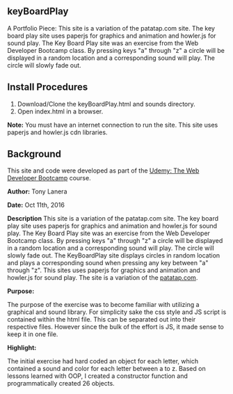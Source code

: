 ## keyBoardPlay
A Portfolio Piece: This site is a variation of the patatap.com site. The key board play site uses paperjs for graphics and animation and howler.js for sound play. The Key Board Play site was an exercise from the Web Developer Bootcamp class. By pressing keys "a" through "z" a circle will be displayed in a random location and a corresponding sound will play. The circle will slowly fade out.

## Install Procedures

1. Download/Clone the keyBoardPlay.html and sounds directory.
2. Open index.html in a browser.

**Note:** You must have an internet connection to run the site. This site uses paperjs and howler.js cdn libraries.

## Background

This site and code were developed as part of the [Udemy: The Web Developer Bootcamp](https://www.udemy.com/the-web-developer-bootcamp/) course.

**Author:** Tony Lanera

**Date:** Oct 11th, 2016

**Description**
This site is a variation of the patatap.com site. The key board play site uses paperjs for graphics and animation and howler.js for sound play. The Key Board Play site was an exercise from the Web Developer Bootcamp class. By pressing keys "a" through "z" a circle will be displayed in a random location and a corresponding sound will play. The circle will slowly fade out.
The KeyBoardPlay site displays circles in random location and plays a corresponding sound when pressing any key between "a" through "z". This sites uses paperjs for graphics and animation and howler.js for sound play. The site is a variation of the [patatap.com](http://patatap.com).


**Purpose:**

The purpose of the exercise was to become familiar with utilizing a graphical and sound library. For simplicity sake the css style and JS script is contained within the html file. This can be separated out into their respective files. However since the bulk of the effort is JS, it made sense to keep it in one file.

**Highlight:**   

The initial exercise had hard coded an object for each letter, which contained a sound and color for each letter between a to z. Based on lessons learned with OOP, I created a constructor function and programmatically created 26 objects.

